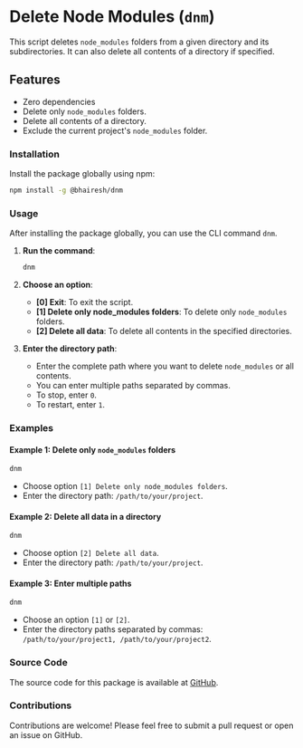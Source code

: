 # Delete Node Modules (`dnm`)

This script deletes `node_modules` folders from a given directory and its subdirectories. It can also delete all contents of a directory if specified.

## Features

- Zero dependencies
- Delete only `node_modules` folders.
- Delete all contents of a directory.
- Exclude the current project's `node_modules` folder.

### Installation

Install the package globally using npm:

```bash
npm install -g @bhairesh/dnm
```

### Usage

After installing the package globally, you can use the CLI command `dnm`.

1. **Run the command**:

   ```bash
   dnm
   ```

2. **Choose an option**:

   - **[0] Exit**: To exit the script.
   - **[1] Delete only node_modules folders**: To delete only `node_modules` folders.
   - **[2] Delete all data**: To delete all contents in the specified directories.

3. **Enter the directory path**:
   - Enter the complete path where you want to delete `node_modules` or all contents.
   - You can enter multiple paths separated by commas.
   - To stop, enter `0`.
   - To restart, enter `1`.

### Examples

#### Example 1: Delete only `node_modules` folders

```bash
dnm
```

- Choose option `[1] Delete only node_modules folders`.
- Enter the directory path: `/path/to/your/project`.

#### Example 2: Delete all data in a directory

```bash
dnm
```

- Choose option `[2] Delete all data`.
- Enter the directory path: `/path/to/your/project`.

#### Example 3: Enter multiple paths

```bash
dnm
```

- Choose an option `[1]` or `[2]`.
- Enter the directory paths separated by commas: `/path/to/your/project1, /path/to/your/project2`.

### Source Code

The source code for this package is available at [GitHub](https://github.com/bhaireshm/delete_node_modules).

### Contributions

Contributions are welcome! Please feel free to submit a pull request or open an issue on GitHub.
